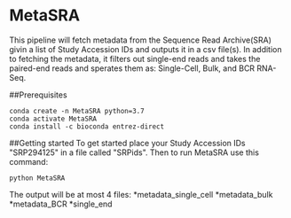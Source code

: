 # MetaSRA

This pipeline will fetch metadata from the Sequence Read Archive(SRA) givin a list of Study Accession IDs and outputs it in a csv file(s). 
In addition to fetching the metadata, it filters out single-end reads and takes the paired-end reads and sperates them as: Single-Cell, Bulk, and BCR RNA-Seq. 

##Prerequisites
```
conda create -n MetaSRA python=3.7
conda activate MetaSRA
conda install -c bioconda entrez-direct 
```

##Getting started
To get started place your Study Accession IDs "SRP294125" in a file called "SRPids".
Then to run MetaSRA use this command:
```
python MetaSRA 
```

The output will be at most 4 files:
*metadata_single_cell
*metadata_bulk
*metadata_BCR
*single_end
